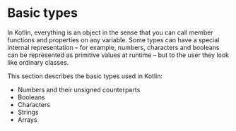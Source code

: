 # Basic types

In Kotlin, everything is an object in the sense that you can call member functions and properties on any variable.
Some types can have a special internal representation – for example, numbers, characters and booleans can be
represented as primitive values at runtime – but to the user they look like ordinary classes. 

This section describes the basic types used in Kotlin:
* Numbers and their unsigned counterparts
* Booleans
* Characters
* Strings
* Arrays